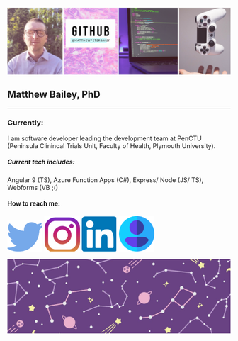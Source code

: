 ![Header](./Images/Header.png)

## Matthew Bailey, PhD

---

### Currently:

I am software developer leading the development team at PenCTU (Peninsula Clinincal Trials Unit, Faculty of Health, Plymouth University).

##### Current tech includes:

Angular 9 (TS), Azure Function Apps (C#), Express/ Node (JS/ TS), Webforms (VB ;()

#### How to reach me:

[![Twitter][1]][2] [![Instagram][3]][4] [![LinkedIn][5]][6] [![Work][7]][8]

<!-- ![Profile](./Images/MatthewBailey.JPG)  -->

[1]: ./images/Twitter.png
[2]: https://twitter.com/mattbaileydev "Go to twitter"
[3]: ./images/Instagram.png
[4]: https://www.instagram.com/chemicalspaceman/?hl=en "Go to Instagram"
[5]: ./images/LinkedIn.png
[6]: https://www.linkedin.com/in/matthewpeterbailey/ "Go to LinkedIn"
[7]: ./images/Work.png
[8]: https://www.plymouth.ac.uk/staff/matthew-bailey "Go to PenCTU"

<!--
**matthewpeterbailey/matthewpeterbailey** is a ✨ _special_ ✨ repository because its `README.md` (this file) appears on your GitHub profile.

Here are some ideas to get you started:

- 🔭 I’m currently working on ...
- 🌱 I’m currently learning ...
- 👯 I’m looking to collaborate on ...
- 🤔 I’m looking for help with ...
- 💬 Ask me about ...
- 📫 How to reach me: ...
- 😄 Pronouns: ...
- ⚡ Fun fact: ...
-->

![Footer](https://github.com/matthewpeterbailey/matthewpeterbailey/blob/master/Images/Footer.jpg)

